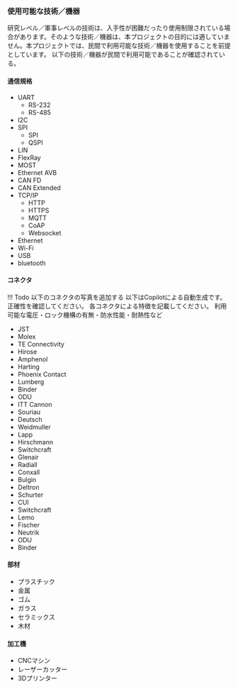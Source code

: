 ### 使用可能な技術／機器

研究レベル／軍事レベルの技術は、入手性が困難だったり使用制限されている場合があります。そのような技術／機器は、本プロジェクトの目的には適していません。本プロジェクトでは、民間で利用可能な技術／機器を使用することを前提としています。
以下の技術／機器が民間で利用可能であることが確認されている。

#### 通信規格

* UART
  * RS-232
  * RS-485
* I2C
* SPI
  * SPI
  * QSPI
* LIN
* FlexRay
* MOST
* Ethernet AVB
* CAN FD
* CAN Extended
* TCP/IP
  * HTTP
  * HTTPS
  * MQTT
  * CoAP
  * Websocket
* Ethernet
* Wi-Fi
* USB
* bluetooth

#### コネクタ

!!! Todo
    以下のコネクタの写真を追加する
    以下はCopilotによる自動生成です。正確性を確認してください。
    各コネクタによる特徴を記載してください。
    利用可能な電圧・ロック機構の有無・防水性能・耐熱性など

* JST
* Molex
* TE Connectivity
* Hirose
* Amphenol
* Harting
* Phoenix Contact
* Lumberg
* Binder
* ODU
* ITT Cannon
* Souriau
* Deutsch
* Weidmuller
* Lapp
* Hirschmann
* Switchcraft
* Glenair
* Radiall
* Conxall
* Bulgin
* Deltron
* Schurter
* CUI
* Switchcraft
* Lemo
* Fischer
* Neutrik
* ODU
* Binder

#### 部材

* プラスチック
* 金属
* ゴム
* ガラス
* セラミックス
* 木材

#### 加工機

* CNCマシン
* レーザーカッター
* 3Dプリンター
